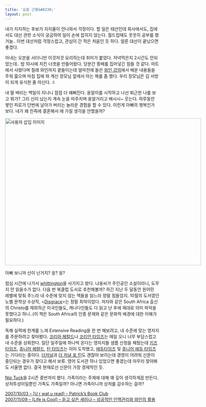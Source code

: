 ```yaml
---
title: '요즘 근황&#8230;'
layout: post
---
```

내가 지지하는 후보가 지지율이 안나와서 걱정이다. 할 일은 태산인데 회사에서도, 집에서도 대선 관련 소식이 궁금하여 일이 손에 잡히지 않는다. 월드컵때도 꿋꿋히 공부를 했거늘.. 이번 대선처럼 걱정스럽고, 관심이 간 적은 처음인 듯 하다. 얼른 대선이 끝났으면 좋겠다. 

아내는 오븐을 사더니만 이것저것 요리하는데 취미가 붙었다. 저녁먹은지 2시간도 안되었는데.. 밤 10시에 치킨 너겟을 만들어왔다. 당분간 똥배를 집어넣긴 힘들 것 같다. 마트에서 사왔다며 칠레 와인까지 곁들이는데 얼마전에 들은 <A href="http://fairycat.tistory.com/106" target=_blank>와인 강의</A>에서 배운 내용들을 주워 읋으며 마침 집에 와 계신 장모님 앞에서 아는 체를 좀 했다. 우리 장모님은 김 서방이 되게 유식한 줄 아신다. <img src="http://w12ard.github.io/wp-includes/images/smilies/simple-smile.png" alt=":)" class="wp-smiley" style="height: 1em; max-height: 1em;" />

내 딸 벼리는 백일이 지나니 점점 더 예뻐진다. 옹알이를 시작하고 나선 퇴근한 나를 보고 뭐가? 그리 신이 났는지 계속 눈을 마주치며 옹알거리고 배시시~ 웃는다. 하루동안 쌓인 피로가 단번에 날아가 버리는 놀라운 경험을 할 수 있다. 이런게 아빠의 행복인가 보다. 내가 왜 진즉에 결혼해서 애 가질 생각을 안했을까?

<div style="width: 650px" class="wp-caption aligncenter">
  <img src="http://w12ard.github.io/wp-content/uploads/1/ek200000000080.JPG" width="640" height="480" alt="사용자 삽입 이미지" />
  
  <p class="wp-caption-text">
    아빠 보니까 신이 난거지? 응? 응?
  </p>
</div>

  
점심 시간에 나가서 <A href="http://www.amazon.com/Whittington-Alan-Armstrong/dp/0375828656/ref=pd\_bbs\_sr\_1?ie=UTF8&s=books&qid=1195651555&sr=8-1" target=\_blank>whittington</A>을 사가지고 왔다. 냐옹씨가 주인공인 소설이라니, 도무지 안 읽을수가 없다. 다음 번 북클럽 도서로 추천해볼까? 하긴 지난 두 달동안 원어민 레벨에 맞춰 주느라 내 수준에 맞지 않는 책들을 읽느라 정말 힘들었지. 10월의 도서였던 노벨 문학상 수상작, <<A href="http://www.amazon.com/Disgrace-Penguin-Essential-Editions-Coetzee/dp/0143036378/ref=pd\_bbs\_sr\_1?ie=UTF8&s=books&qid=1195652813&sr=8-1" target=\_blank>Disgrace</A>>는 정말 최악이었다. 저자와 같은 South Africa 출신의 Christo를 제외하곤 미국인들도, 캐나다인들도 다 읽고 난 후에 제대로 의미 파악을 못했다고 하니..(이 책은 South Africa의 인종 문제와 같은 문화적 배경에 대한 이해가 필요하다.) 

독해 실력에 한계를 느껴 Extensive Reading을 한 번 해보려고, 내 수준에 맞는 영자지를 주문하려고 찾아봤다. <A href="http://www.koreaherald.co.kr/" target=_blank>코리아 헤럴드</A>나 <A href="http://www.koreatimes.co.kr/" target=_blank>코리안 타임즈</A>는 매일 오니 너무 부담스럽고 내 수준을 상회한다. 일단 일주일에 하나씩 온다는 영자지들 샘플 신청을 해뒀는데 <A href="http://www.kidstimes.net/" target=_blank>키즈 타임즈</A>, <A href="http://www.jherald.com/" target=_blank>쥬니어 헤럴드</A>, <A href="http://www.teentimes.org/" target=_blank>틴 타임즈</A>는 이미 도착했고, <A href="http://www.theedutimes.com/" target=_blank>에듀타임즈</A> 및 <A href="http://www.theedutimes.com/junior" target=_blank>쥬니어 에듀 타임즈</A>는 기다리는 중이다. <A href="http://www.thejournal.co.kr/" target=_blank>더저널</A>과 <A href="http://www.thejournal.co.kr/teens/" target=_blank>더 저널 포 틴</A>도 괜찮아 보이는데 경영이 어려워 신문이 중단되는 경우가 잦다고 해서 보류. 영어 도서관 하나 있었으면 좋겠는데 아무리 찾아봐도 서울엔 없다. 결국 현재로선 신문이 가장 경제적인 듯.

<A href="http://en.wikipedia.org/wiki/Nip/Tuck" target=_blank>Nip Tuck</A>을 2시즌 중반까지 봤다. 가족이라는 주제에 대해 꽤 깊이 생각하게끔 만든다. 상처투성이일뿐인 가족도 가족일까? 아니면 가족이니까 상처를 감수하는 걸까?

[2007/10/03 &#8211; [U r wat u read] &#8211; Patrick&#8217;s Book Club][1]  
[2007/11/09 &#8211; [Life is Cool] &#8211; 듣고 싶은 세미나 &#8211; 성공적인 인맥관리와 와인의 활용][2]

 [1]: http://fairycat.tistory.com/56
 [2]: http://fairycat.tistory.com/106